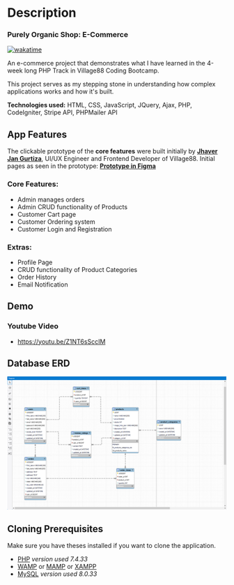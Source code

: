 # Description

### Purely Organic Shop: E-Commerce

[![wakatime](https://wakatime.com/badge/user/018cf6d9-d54f-41dc-b03a-f579dd807765/project/018dc1c7-94bc-4889-8360-7acd19c1ee4c.svg )](https://wakatime.com/badge/user/018cf6d9-d54f-41dc-b03a-f579dd807765/project/018dc1c7-94bc-4889-8360-7acd19c1ee4c)


An e-commerce project that demonstrates what I have learned in the 4-week long PHP Track in Village88 Coding Bootcamp. 

This project serves as my stepping stone in understanding how complex applications works and how it's built. 

**Technologies used:** HTML, CSS, JavaScript, JQuery, Ajax, PHP, CodeIgniter, Stripe API, PHPMailer API

## App Features
The clickable prototype of the __core features__ were built initially by 
[__Jhaver Jan Gurtiza__]( linkedin.com/in/jgurtiza), UI/UX Engineer and Frontend Developer of Village88. Initial pages as seen in the prototype: [__Prototype in Figma__](https://www.figma.com/file/lnxxTTQStJyVsuWAa8FiDJ/Organic-Shop?type=design&node-id=0-1&mode=design)
### Core Features:
- Admin manages orders
- Admin CRUD functionality of Products
- Customer Cart page
- Customer Ordering system
- Customer Login and Registration
### Extras:
- Profile Page
- CRUD functionality of Product Categories
- Order History
- Email Notification
## Demo
### Youtube Video
- https://youtu.be/Z1NT6sSccIM

## Database ERD
![thumbnail](./clickable_prototype/assets/images/erd/Organic_Shop_ERD.png)

## Cloning Prerequisites
Make sure you have theses installed if you want to clone the application.
- [PHP](https://www.php.net/downloads) *version used 7.4.33*
- [WAMP](https://www.wampserver.com/en/) or [MAMP](https://www.mamp.info/en/windows/) or [XAMPP](https://www.apachefriends.org/)
- [MySQL](https://www.mysql.com/products/workbench/) *version used 8.0.33*

